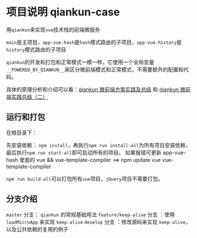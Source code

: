 # 项目说明 qiankun-case

用`qiankun`来实现`vue`技术栈的前端微服务

`main`是主项目，`app-vue-hash`是`hash`模式路由的子项目，`app-vue-history`是`history`模式路由的子项目

`qiankun`的开发和打包和正常模式一模一样，它使用一个全局变量`__POWERED_BY_QIANKUN__`来区分微前端模式和正常模式，不需要额外的配置和代码。

具体的原理分析和介绍可以看：[qiankun 微前端方案实践及总结](https://juejin.im/post/6844904185910018062) 和 [qiankun 微前端实践总结（二）](https://juejin.im/post/6856569463950639117)

## 运行和打包

在根目录下：

先安装依赖： `npm install`，再执行`npm run install-all`为所有项目安装依赖，最后执行`npm run start-all`即可启动所有的项目。
如果报错可更新 app-vue-hash 里面的 vue && vue-template-compiler ==> npm update vue vue-template-compiler

`npm run build-all`可以打包所有`vue`项目，`jQuery`项目不需要打包。



## 分支介绍

`master` 分支： `qiankun` 的常规基础用法
`feature/keep-alive` 分支 ：使用 `loadMicroApp` 来实现 `keep-alive`
`develop` 分支 ：修改源码来实现 `keep-alive`，以及公共依赖的复用的例子
